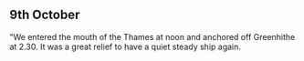 ## 9th October

"We entered the mouth of the Thames at noon and anchored off Greenhithe at 2.30. It was a great relief to have a quiet steady ship again.
